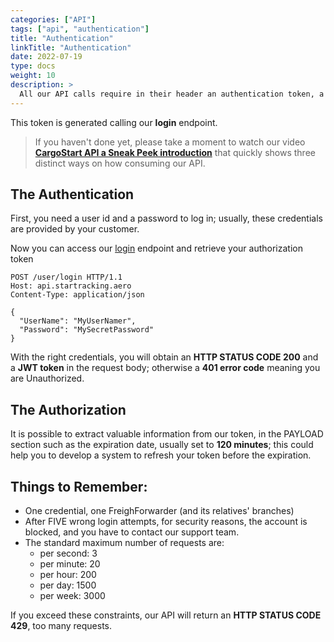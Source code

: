 ```yaml
---
categories: ["API"]
tags: ["api", "authentication"] 
title: "Authentication"
linkTitle: "Authentication"
date: 2022-07-19
type: docs
weight: 10
description: >
  All our API calls require in their header an authentication token, a [JWT token](https://jwt.io/introduction).
---
```

This token is generated calling our **login** endpoint. 

> If you haven't done yet, please take a moment to watch our video **[CargoStart API a Sneak Peek introduction](/startracking/getting-started/#a-sneak-peek-introduction)** that quickly shows three distinct ways on how consuming our API.

## The Authentication

First, you need a user id and a password to log in; usually, these credentials are provided by your customer.

Now you can access our [login](https://api.startracking.aero/user/login) endpoint and retrieve your authorization token

```http
POST /user/login HTTP/1.1
Host: api.startracking.aero
Content-Type: application/json

{
  "UserName": "MyUserNamer",
  "Password": "MySecretPassword"
}
```

With the right credentials, you will obtain an **HTTP STATUS CODE 200** and a **JWT token** in the request body; otherwise a **401 error code** meaning you are Unauthorized.

## The Authorization
It is possible to extract valuable information from our token, in the PAYLOAD section such as the expiration date, usually set to **120 minutes**; this could help you to develop a system to refresh your token before the expiration.

## Things to Remember:

* One credential, one FreighForwarder (and its relatives' branches)
* After FIVE wrong login attempts, for security reasons, the account is blocked, and you have to contact our support team.
* The standard maximum number of requests are:
    - per second: 3
    - per minute: 20
    - per hour: 200
    - per day: 1500
    - per week: 3000

If you exceed these constraints, our API will return an **HTTP STATUS CODE 429**, too many requests.